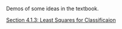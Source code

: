 Demos of some ideas in the textbook.

[Section 4.1.3: Least Squares for Classificaion](sec4.1.3.html)
